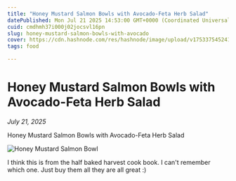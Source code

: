 ```yaml
---
title: "Honey Mustard Salmon Bowls with Avocado-Feta Herb Salad"
datePublished: Mon Jul 21 2025 14:53:00 GMT+0000 (Coordinated Universal Time)
cuid: cmdhmh37i000j02jocsvl16pn
slug: honey-mustard-salmon-bowls-with-avocado
cover: https://cdn.hashnode.com/res/hashnode/image/upload/v1753375452414/1412ba02-7c17-4f6a-8a5a-a7ab066aab96.jpeg
tags: food

---
```



# Honey Mustard Salmon Bowls with Avocado-Feta Herb Salad

*July 21, 2025*

Honey Mustard Salmon Bowls with Avocado-Feta Herb Salad

![Honey Mustard Salmon Bowl](https://cdn.hashnode.com/res/hashnode/image/upload/v1753375451184/e0e295f9-a916-41fb-9ea5-ed279f5ebf6d.jpeg)

I think this is from the half baked harvest cook book. I can't remember which one. Just buy them all they are all great :)